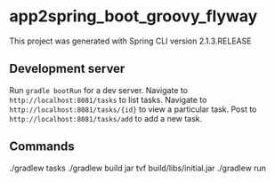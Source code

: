 # app2spring_boot_groovy_flyway


This project was generated with Spring CLI version 2.1.3.RELEASE

## Development server

Run `gradle bootRun` for a dev server.
Navigate to `http://localhost:8081/tasks` to list tasks.
Navigate to `http://localhost:8081/tasks/{id}` to view a particular task.
Post to `http://localhost:8081/tasks/add` to add a new task.


## Commands

./gradlew tasks
./gradlew build
jar tvf build/libs/initial.jar
./gradlew run
